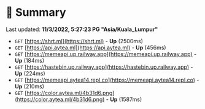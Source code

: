 # 📖 Summary
Last updated: **11/3/2022, 5:27:23 PG "Asia/Kuala_Lumpur"**

- `GET` [https://shrt.ml](https://shrt.ml) - **Up** (2500ms)
- `GET` [https://api.aytea.ml](https://api.aytea.ml) - **Up** (456ms)
- `GET` [https://memeapi.up.railway.app](https://memeapi.up.railway.app) - **Up** (184ms)
- `GET` [https://hastebin.up.railway.app](https://hastebin.up.railway.app) - **Up** (224ms)
- `GET` [https://memeapi.aytea14.repl.co](https://memeapi.aytea14.repl.co) - **Up** (210ms)
- `GET` [https://color.aytea.ml/4b31d6.png](https://color.aytea.ml/4b31d6.png) - **Up** (1587ms)
